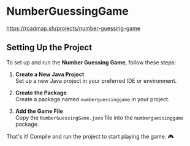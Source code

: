 # NumberGuessingGame
https://roadmap.sh/projects/number-guessing-game

## Setting Up the Project
To set up and run the **Number Guessing Game**, follow these steps:

1. **Create a New Java Project**  
   Set up a new Java project in your preferred IDE or environment.
   
3. **Create the Package**  
   Create a package named `numberguessinggame` in your project.
   
4. **Add the Game File**  
   Copy the `NumberGuessingGame.java` file into the `numberguessinggame` package.
   
That's it! Compile and run the project to start playing the game. 🎮
